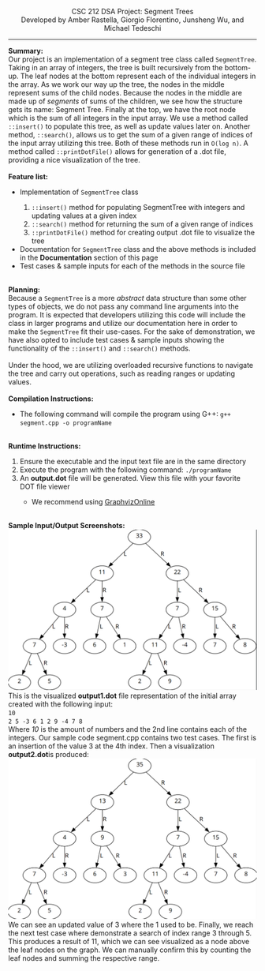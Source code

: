 <p align="center">CSC 212 DSA Project: Segment Trees<br>Developed by Amber Rastella, Giorgio Florentino, Junsheng Wu, and Michael Tedeschi<hr></p>

<b>Summary:</b><br>
Our project is an implementation of a segment tree class called <code>SegmentTree</code>. Taking in an array of integers, the tree is built recursively from the bottom-up. The leaf nodes at the bottom represent each of the individual integers in the array. As we work our way up the tree, the nodes in the middle represent sums of the child nodes. Because the nodes in the middle are made up of <i>segments</i> of sums of the children, we see how the structure gets its name: Segment Tree. Finally at the top, we have the root node which is the sum of all integers in the input array. We use a method called <code>::insert()</code> to populate this tree, as well as update values later on. Another method, <code>::search()</code>, allows us to get the sum of a given range of indices of the input array utilizing this tree. Both of these methods run in <code>O(log n)</code>. A method called <code>::printDotFile()</code> allows for generation of a .dot file, providing a nice visualization of the tree.
<br><br>
<b>Feature list:</b>
<ul>
  <li>Implementation of <code>SegmentTree</code> class</li>
  <ol>
    <li><code>::insert()</code> method for populating SegmentTree with integers and updating values at a given index</li>
    <li><code>::search()</code> method for returning the sum of a given range of indices</li>
    <li><code>::printDotFile()</code> method for creating output .dot file to visualize the tree</li>
  </ol>
  <li>Documentation for <code>SegmentTree</code> class and the above methods is included in the <b>Documentation</b> section of this page</li>
  <li>Test cases & sample inputs for each of the methods in the source file</li>
</ul>
<br>
<b>Planning:</b><br>
Because a <code>SegmentTree</code> is a more <i>abstract</i> data structure than some other types of objects, we do not pass any command line arguments into the program. It is expected that developers utilizing this code will include the class in larger programs and utilize our documentation here in order to make the <code>SegmentTree</code> fit their use-cases. For the sake of demonstration, we have also opted to include test cases & sample inputs showing the functionality of the <code>::insert()</code> and <code>::search()</code> methods.<br><br>Under the hood, we are utilizing overloaded recursive functions to navigate the tree and carry out operations, such as reading ranges or updating values.
 <br><br>
 <b>Compilation Instructions:</b>
 <ul><li>The following command will compile the program using G++: <code>g++ segment.cpp -o programName</code></li></ul>
 <br>
 <b>Runtime Instructions:</b>
 <ol>
 <li>Ensure the executable and the input text file are in the same directory</li>
  <li>Execute the program with the following command: <code>./programName</code></li>

  <li>An <b>output.dot</b> file will be generated. View this file with your favorite DOT file viewer</li>
  <ul>
    <li>We recommend using <a href="https://dreampuf.github.io/GraphvizOnline/">GraphvizOnline</a></li>
  </ul>
 </ol>
 <br>
 <b>Sample Input/Output Screenshots:</b>
 <br>
 <img src="_resources/output1.png">
 This is the visualized <b>output1.dot</b> file representation of the initial array created with the following input:<br>
 <code>10
2 5 -3 6 1 2 9 -4 7 8</code><br>
Where <i>10</i> is the amount of numbers and the 2nd line contains each of the integers.
Our sample code segment.cpp contains two test cases. The first is an insertion of the value 3 at the 4th index. Then a visualization <b>output2.dot</b>is produced:
<img src="_resources/output2.png">
We can see an updated value of 3 where the 1 used to be.
Finally, we reach the next test case where demonstrate a search of index range 3 through 5. This produces a result of 11, which we can see visualized as a node above the leaf nodes on the graph. We can manually confirm this by counting the leaf nodes and summing the respective range.


